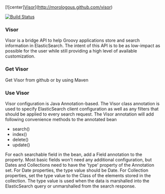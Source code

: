 
[![center][Visor](https://github.com/morologous/visor/raw/master/site/visor.png)](http://morologous.github.com/visor)    

[![Build Status](https://secure.travis-ci.org/morologous/visor.png)](http://travis-ci.org/morologous/visor)
               
### Visor
Visor is a bridge API to help Groovy applications store and search information in ElasticSearch.  The intent of this API is to be as low-impact as possible for the user while still providing a high level of available customization.

### Get Visor

Get Visor from github or by using Maven

### Use Visor

Visor configuration is Java Annotation-based.  The Visor class annotation is used to specify ElasticSearch client configuration as well as any filters that should be applied to every search request.  The Visor annotation will add following convenience methods to the annotated bean

* search()
* index()
* delete()
* update()

For each searchable field in the bean, add a Field annotation to the property.  Most basic fields won't need any additional configuration, but Dates and Collections need to have the 'type' property of the Annotation set.  For Date properties, the type value should be Date.  For Collection properties, set the type value to the Class of the elements stored in the collection.  The type value is used when the data is marshalled into the ElasticSearch query or unmarshalled from the search response.

